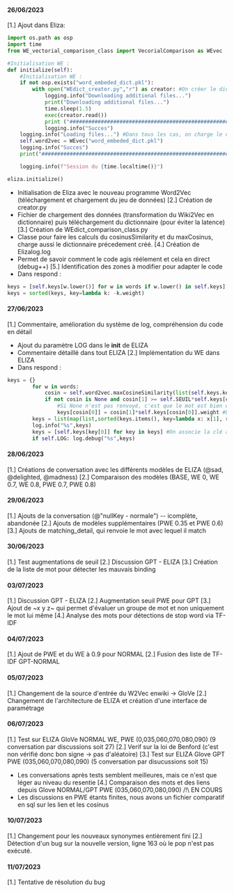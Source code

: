 #### 26/06/2023 ####
[1.] Ajout dans Eliza:
```python
import os.path as osp
import time
from WE_vectorial_comparison_class import VecorialComparison as WEvec

#Initialisation WE : 
def initialize(self):
    #Initialisation WE : 
    if not osp.exists("word_embeded_dict.pkl"):
        with open("WEdict_creator.py","r") as creator: #On créer le dictionnaire s'il n'existe pas
            logging.info("Downloading additional files...")
            print("Downloading additional files...")
            time.sleep(1.5)
            exec(creator.read())
            print ("###############################################################################\n\n###############################################################################") 
            logging.info("Succes")
    logging.info("Loading files...") #Dans tous les cas, on charge le dictionnaire
    self.word2vec = WEvec("word_embeded_dict.pkl") 
    logging.info("Succes")
    print("###############################################################################\n\n###############################################################################") 

    logging.info(f"Session du {time.localtime()}")

eliza.initialize()
```
- Initialisation de Eliza avec le nouveau programme Word2Vec (téléchargement et chargement du jeu de données)
[2.] Création de creator.py
- Fichier de chargement des données (transformation du Wiki2Vec en dictionnaire) puis téléchargement du dictionnaire (pour éviter  la latence)
[3.] Création de WEdict_comparison_class.py
- Classe pour faire les calculs du cosinusSimilarity et du maxCosinus, charge aussi le dictionnaire précedement créé.
[4.] Création de Elizalog.log
- Permet de savoir comment le code agis réélement et cela en direct (debug++)
[5.] Identification des zones à modifier pour adapter le code
- Dans respond : 
```python
keys = [self.keys[w.lower()] for w in words if w.lower() in self.keys]
keys = sorted(keys, key=lambda k: -k.weight)
```
#### 27/06/2023 ####
[1.] Commentaire, amélioration du système de log, compréhension du code en détail
- Ajout du paramètre LOG dans le __init__ de ELIZA
- Commentaire détaillé dans tout ELIZA
[2.] Implémentation du WE dans ELIZA
- Dans respond : 
```python
keys = {}
        for w in words:
            cosin = self.word2vec.maxCosineSimilarity(list(self.keys.keys()),w.lower()) #Pour chaque mot, on calcule le maxCosSim
            if not cosin is None and cosin[1] >= self.SEUIL*self.keys[cosin[0]].weight: 
                #Si None n'est pas renvoyé, c'est que le mot est bien dans le dictionnaire et que le seuil adaptatif est vérifié
                keys[cosin[0]] = cosin[1]*self.keys[cosin[0]].weight #Dans ce cas on enregistre le mot, le poids adapté
        keys = list(map(list,sorted(keys.items(), key=lambda x: x[1], reverse=True))) #Finalement on met en ordre
        log.info("%s",keys)
        keys = [self.keys[key[0]] for key in keys] #On associe la clé à sa clé de classe Key
        if self.LOG: log.debug("%s",keys)
```
#### 28/06/2023 ####
[1.] Créations de conversation avec les différents modèles de ELIZA (@sad, @delighted, @madness)
[2.] Comparaison des modèles (BASE, WE 0, WE 0.7, WE 0.8, PWE 0.7, PWE 0.8)
#### 29/06/2023 ####
[1.] Ajouts de la conversation (@"nullKey - normale") -- icomplète, abandonée
[2.] Ajouts de modèles supplémentaires (PWE 0.35 et PWE 0.6)
[3.] Ajouts de matching_detail, qui renvoie le mot avec lequel il match
#### 30/06/2023 ####
[1.] Test augmentations de seuil
[2.] Discussion GPT - ELIZA
[3.] Création de la liste de mot pour détecter les mauvais binding
#### 03/07/2023 ####
[1.] Discussion GPT - ELIZA
[2.] Augmentation seuil PWE pour GPT
[3.] Ajout de ~x y z~ qui permet d'évaluer un groupe de mot et non uniquement le mot lui même
[4.] Analyse des mots pour détections de stop word via TF-IDF
#### 04/07/2023 ####
[1.] Ajout de PWE et du WE à 0.9 pour NORMAL
[2.] Fusion des liste de TF-IDF GPT-NORMAL
#### 05/07/2023 ####
[1.] Changement de la source d'entrée du W2Vec enwiki -> GloVe
[2.] Changement de l'architecture de ELIZA et création d'une interface de paramétrage
#### 06/07/2023 ####
[1.] Test sur ELIZA GloVe NORMAL WE, PWE (0,035,060,070,080,090) (9 conversation par discussions soit 27)
[2.] Verif sur la loi de Benford (c'est non vérifié donc bon signe -> pas d'aléatoire)
[3.] Test sur ELIZA Glove GPT PWE (035,060,070,080,090) (5 conversation par disucussions soit 15)
- Les conversations après tests semblent meilleures, mais ce n'est que léger au niveau du resentie 
[4.] Comparaison des mots et des liens depuis Glove NORMAL/GPT PWE (035,060,070,080,090) /!\ EN COURS
- Les discussions en PWE étants finites, nous avons un fichier comparatif en sql sur les lien et les cosinus
#### 10/07/2023 ####
[1.] Changement pour les nouveaux synonymes entièrement fini
[2.] Détection d'un bug sur la nouvelle version, ligne 163 où le pop n'est pas exécuté.
#### 11/07/2023 ####
[1.] Tentative de résolution du bug


